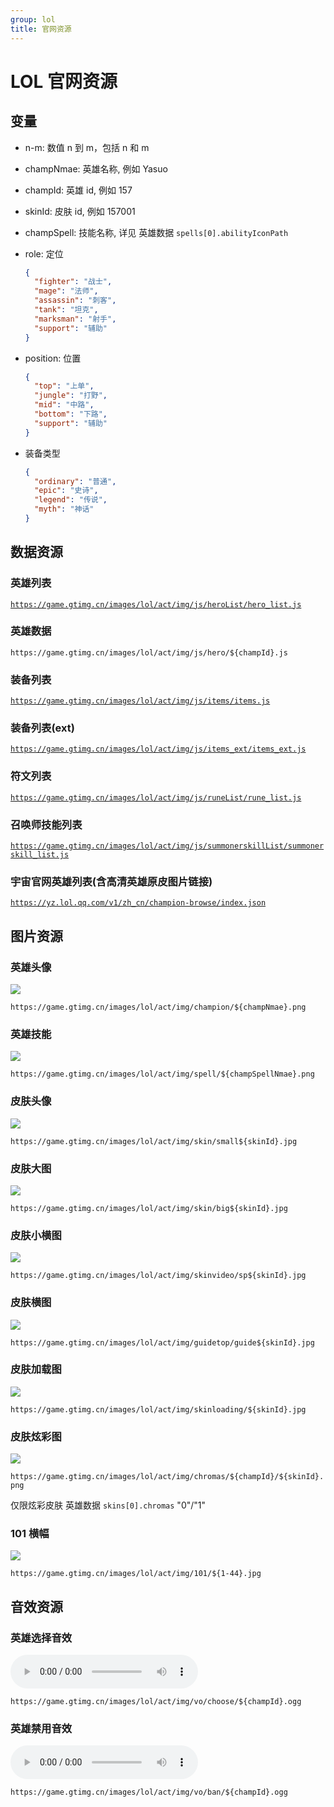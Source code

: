 ```yaml
---
group: lol
title: 官网资源
---
```


# LOL 官网资源

## 变量

- n-m: 数值 n 到 m，包括 n 和 m
- champNmae: 英雄名称, 例如 Yasuo
- champId: 英雄 id, 例如 157
- skinId: 皮肤 id, 例如 157001
- champSpell: 技能名称, 详见 英雄数据 `spells[0].abilityIconPath`
- role: 定位

  ```json
  {
    "fighter": "战士",
    "mage": "法师",
    "assassin": "刺客",
    "tank": "坦克",
    "marksman": "射手",
    "support": "辅助"
  }
  ```

- position: 位置
  ```json
  {
    "top": "上单",
    "jungle": "打野",
    "mid": "中路",
    "bottom": "下路",
    "support": "辅助"
  }
  ```
- 装备类型
  ```json
  {
    "ordinary": "普通",
    "epic": "史诗",
    "legend": "传说",
    "myth": "神话"
  }
  ```

## 数据资源

### 英雄列表

[`https://game.gtimg.cn/images/lol/act/img/js/heroList/hero_list.js`](https://game.gtimg.cn/images/lol/act/img/js/heroList/hero_list.js)

### 英雄数据

`https://game.gtimg.cn/images/lol/act/img/js/hero/${champId}.js`

### 装备列表

[`https://game.gtimg.cn/images/lol/act/img/js/items/items.js`](https://game.gtimg.cn/images/lol/act/img/js/items/items.js)

### 装备列表(ext)

[`https://game.gtimg.cn/images/lol/act/img/js/items_ext/items_ext.js`](https://game.gtimg.cn/images/lol/act/img/js/items_ext/items_ext.js)

### 符文列表

[`https://game.gtimg.cn/images/lol/act/img/js/runeList/rune_list.js`](https://game.gtimg.cn/images/lol/act/img/js/runeList/rune_list.js)

### 召唤师技能列表

[`https://game.gtimg.cn/images/lol/act/img/js/summonerskillList/summonerskill_list.js`](https://game.gtimg.cn/images/lol/act/img/js/summonerskillList/summonerskill_list.js)

### 宇宙官网英雄列表(含高清英雄原皮图片链接)

[`https://yz.lol.qq.com/v1/zh_cn/champion-browse/index.json`](https://yz.lol.qq.com/v1/zh_cn/champion-browse/index.json)

## 图片资源

### 英雄头像

![](https://game.gtimg.cn/images/lol/act/img/champion/Yasuo.png)

`https://game.gtimg.cn/images/lol/act/img/champion/${champNmae}.png`

### 英雄技能

![](https://game.gtimg.cn/images/lol/act/img/spell/YasuoE.png)

`https://game.gtimg.cn/images/lol/act/img/spell/${champSpellNmae}.png`

### 皮肤头像

![](https://game.gtimg.cn/images/lol/act/img/skin/small157009.jpg)

`https://game.gtimg.cn/images/lol/act/img/skin/small${skinId}.jpg`

### 皮肤大图

![](https://game.gtimg.cn/images/lol/act/img/skin/big157009.jpg)

`https://game.gtimg.cn/images/lol/act/img/skin/big${skinId}.jpg`

### 皮肤小横图

![](https://game.gtimg.cn/images/lol/act/img/skinvideo/sp157009.jpg)

`https://game.gtimg.cn/images/lol/act/img/skinvideo/sp${skinId}.jpg`

### 皮肤横图

![](https://game.gtimg.cn/images/lol/act/img/guidetop/guide157009.jpg)

`https://game.gtimg.cn/images/lol/act/img/guidetop/guide${skinId}.jpg`

### 皮肤加载图

![](https://game.gtimg.cn/images/lol/act/img/skinloading/157009.jpg)

`https://game.gtimg.cn/images/lol/act/img/skinloading/${skinId}.jpg`

### 皮肤炫彩图

![](https://game.gtimg.cn/images/lol/act/img/chromas/157/157034.png)

`https://game.gtimg.cn/images/lol/act/img/chromas/${champId}/${skinId}.png`

仅限炫彩皮肤 英雄数据 `skins[0].chromas` "0"/"1"

### 101 横幅

![](https://game.gtimg.cn/images/lol/act/img/101/32.jpg)

`https://game.gtimg.cn/images/lol/act/img/101/${1-44}.jpg`

## 音效资源

### 英雄选择音效

<audio src="https://game.gtimg.cn/images/lol/act/img/vo/choose/157.ogg" controls></audio>

`https://game.gtimg.cn/images/lol/act/img/vo/choose/${champId}.ogg`

### 英雄禁用音效

<audio src="https://game.gtimg.cn/images/lol/act/img/vo/ban/157.ogg" controls></audio>

`https://game.gtimg.cn/images/lol/act/img/vo/ban/${champId}.ogg`
